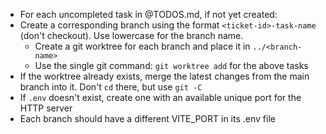- For each uncompleted task in @TODOS.md, if not yet created:
- Create a corresponding branch using the format `<ticket-id>-task-name` (don't checkout). Use lowercase for the branch name.
  - Create a git worktree for each branch and place it in `../<branch-name>`
  - Use the single git command: `git worktree add` for the above tasks
- If the worktree already exists, merge the latest changes from the main branch into it. Don't `cd` there, but use `git -C`
- If `.env` doesn't exist, create one with an available unique port for the HTTP server
- Each branch should have a different VITE_PORT in its .env file
